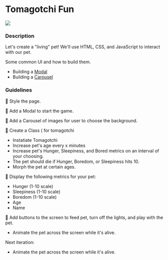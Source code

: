 # Tomagotchi Fun

<img src="https://cms.qz.com/wp-content/uploads/2017/08/vintage-tamagotchis.jpg?quality=75&strip=all&w=1200&h=900&crop=1">

### Description

Let's create a "living" pet! We'll use HTML, CSS, and JavaScript to interact with our pet.

Some common UI and how to build them.

- Building a [Modal](https://codepen.io/reidark/pen/FEueH)
- Building a [Carousel](https://codepen.io/arfeus/pen/BWOqZQ)

### Guidelines

:pencil: Style the page.

:pencil: Add a Modal to start the game.

:pencil: Add a Carousel of images for user to choose the background.

:pencil: Create a Class ( for tomagotchi

- Instatiate Tomagotchi
- Increase pet's age every x minutes
- Increase pet's Hunger, Sleepiness, and Bored metrics on an interval of your choosing.
- The pet should die if Hunger, Boredom, or Sleepiness hits 10.
- Morph the pet at certain ages.

:pencil: Display the following metrics for your pet:

- Hunger (1-10 scale)
- Sleepiness (1-10 scale)
- Boredom (1-10 scale)
- Age
- Name

:pencil: Add buttons to the screen to feed pet, turn off the lights, and play with the pet.

- Animate the pet across the screen while it's alive.

Next iteration:

- Animate the pet across the screen while it's alive.
